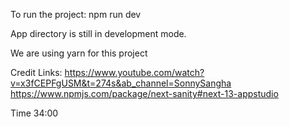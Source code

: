 To run the project: npm run dev

App directory is still in development mode.

We are using yarn for this project

Credit Links:
https://www.youtube.com/watch?v=x3fCEPFgUSM&t=274s&ab_channel=SonnySangha
https://www.npmjs.com/package/next-sanity#next-13-appstudio

Time 34:00